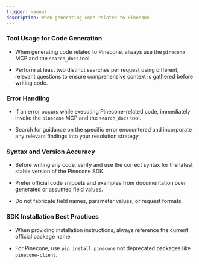 ```yaml
---
trigger: manual
description: When generating code related to Pinecone
---
```


### Tool Usage for Code Generation

- When generating code related to Pinecone, always use the `pinecone` MCP and the `search_docs` tool.

- Perform at least two distinct searches per request using different, relevant questions to ensure comprehensive context is gathered before writing code.

### Error Handling

- If an error occurs while executing Pinecone-related code, immediately invoke the `pinecone` MCP and the `search_docs` tool.

- Search for guidance on the specific error encountered and incorporate any relevant findings into your resolution strategy.

### Syntax and Version Accuracy

- Before writing any code, verify and use the correct syntax for the latest stable version of the Pinecone SDK.

- Prefer official code snippets and examples from documentation over generated or assumed field values.

- Do not fabricate field names, parameter values, or request formats.

### SDK Installation Best Practices

- When providing installation instructions, always reference the current official package name.

- For Pinecone, use `pip install pinecone` not deprecated packages like `pinecone-client`.